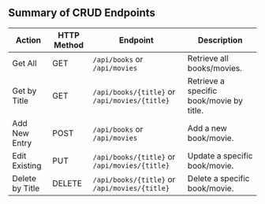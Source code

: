 ## Summary of CRUD Endpoints

| Action           | HTTP Method | Endpoint                   | Description                   |
|------------------|-------------|----------------------------|-------------------------------|
| Get All          | GET         | `/api/books` or `/api/movies` | Retrieve all books/movies.   |
| Get by Title     | GET         | `/api/books/{title}` or `/api/movies/{title}` | Retrieve a specific book/movie by title. |
| Add New Entry    | POST        | `/api/books` or `/api/movies` | Add a new book/movie.        |
| Edit Existing    | PUT         | `/api/books/{title}` or `/api/movies/{title}` | Update a specific book/movie. |
| Delete by Title  | DELETE      | `/api/books/{title}` or `/api/movies/{title}` | Delete a specific book/movie. |